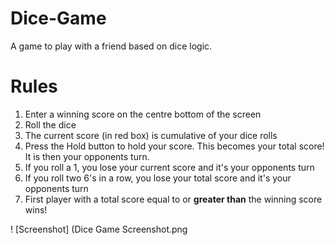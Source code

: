 # Dice-Game
A game to play with a friend based on dice logic.

# Rules
1) Enter a winning score on the centre bottom of the screen  
2) Roll the dice  
3) The current score (in red box) is cumulative of your dice rolls  
4) Press the Hold button to hold your score. This becomes your total score! It is then your opponents turn.  
5) If you roll a 1, you lose your current score and it's your opponents turn  
6) If you roll two 6's in a row, you lose your total score and it's your opponents turn  
7) First player with a total score equal to or **greater than** the winning score wins!  

! [Screenshot] (Dice Game Screenshot.png
